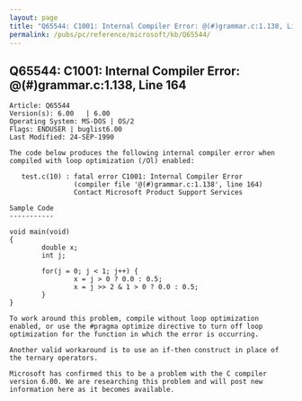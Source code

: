 ```yaml
---
layout: page
title: "Q65544: C1001: Internal Compiler Error: @(#)grammar.c:1.138, Line 164"
permalink: /pubs/pc/reference/microsoft/kb/Q65544/
---
```


## Q65544: C1001: Internal Compiler Error: @(#)grammar.c:1.138, Line 164

	Article: Q65544
	Version(s): 6.00   | 6.00
	Operating System: MS-DOS | OS/2
	Flags: ENDUSER | buglist6.00
	Last Modified: 24-SEP-1990
	
	The code below produces the following internal compiler error when
	compiled with loop optimization (/Ol) enabled:
	
	   test.c(10) : fatal error C1001: Internal Compiler Error
	                (compiler file '@(#)grammar.c:1.138', line 164)
	                Contact Microsoft Product Support Services
	
	Sample Code
	-----------
	
	void main(void)
	{
	        double x;
	        int j;
	
	        for(j = 0; j < 1; j++) {
	                x = j > 0 ? 0.0 : 0.5;
	                x = j >> 2 & 1 > 0 ? 0.0 : 0.5;
	        }
	}
	
	To work around this problem, compile without loop optimization
	enabled, or use the #pragma optimize directive to turn off loop
	optimization for the function in which the error is occurring.
	
	Another valid workaround is to use an if-then construct in place of
	the ternary operators.
	
	Microsoft has confirmed this to be a problem with the C compiler
	version 6.00. We are researching this problem and will post new
	information here as it becomes available.
